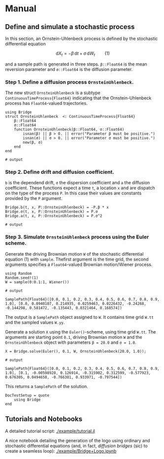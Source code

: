 # Manual

## Define and simulate a stochastic process

In this section, an Ornstein-Uhlenbeck process is defined by the
stochastic differential equation

```math
    \mathrm{d} X_t = -β\, \mathrm{d}t + σ\, \mathrm{d} W_t\qquad(1)
```

and a sample path is generated in three steps.
`β::Float64` is the mean reversion parameter 
and `σ::Float64` is the diffusion parameter.

### Step 1. Define a diffusion process `OrnsteinUhlenbeck`.

The new struct `OrnsteinUhlenbeck` is a subtype `ContinuousTimeProcess{Float64}` indicating that the Ornstein-Uhlenbeck process has
`Float64`-valued trajectories.

```jldoctest OrnsteinUhlenbeck
using Bridge
struct OrnsteinUhlenbeck  <: ContinuousTimeProcess{Float64}
    β::Float64
    σ::Float64 
    function OrnsteinUhlenbeck(β::Float64, σ::Float64)
        isnan(β) || β > 0. || error("Parameter β must be positive.")
        isnan(σ) || σ > 0. || error("Parameter σ must be positive.")
        new(β, σ)
    end
end

# output

```

### Step 2. Define drift and diffusion coefficient.

`b` is the dependend drift, `σ` the dispersion coefficient and `a` the
diffusion coefficient. These functions expect a time `t`, a location `x`
and are dispatch on the type of the process `P`. In this case their values are constants provided by the `P` argument.

```jldoctest OrnsteinUhlenbeck
Bridge.b(t, x, P::OrnsteinUhlenbeck) = -P.β * x
Bridge.σ(t, x, P::OrnsteinUhlenbeck) = P.σ
Bridge.a(t, x, P::OrnsteinUhlenbeck) = P.σ^2

# output

```

### Step 3. Simulate `OrnsteinUhlenbeck` process using the Euler scheme.

Generate the driving Brownian motion `W` of the stochastic differential equation (1) with `sample`. Thefirst argument is the time grid, the second arguments specifies a `Float64`-valued Brownian motion/Wiener process.

```jldoctest OrnsteinUhlenbeck
using Random
Random.seed!(1)
W = sample(0:0.1:1, Wiener())

# output

SamplePath{Float64}([0.0, 0.1, 0.2, 0.3, 0.4, 0.5, 0.6, 0.7, 0.8, 0.9, 1.0], [0.0, 0.0940107, 0.214935, 0.0259463, 0.0226432, -0.24268, -0.144298, 0.581472, -0.135443, 0.0321464, 0.168574])
```

The output is a `SamplePath` object assigned to `W`. It contains time grid `W.tt` and the sampled values `W.yy`.

Generate a solution `X` using the `Euler()`-scheme, using time grid `W.tt`. The arguments are
starting point `0.1`, driving Brownian motion `W` and the `OrnsteinUhlenbeck` object with parameters `β = 20.0` and
`σ = 1.0`.

```jldoctest OrnsteinUhlenbeck
X = Bridge.solve(Euler(), 0.1, W, OrnsteinUhlenbeck(20.0, 1.0));

# output

SamplePath{Float64}([0.0, 0.1, 0.2, 0.3, 0.4, 0.5, 0.6, 0.7, 0.8, 0.9, 1.0], [0.1, -0.00598928, 0.126914, -0.315902, 0.312599, -0.577923, 0.676305, 0.0494658, -0.766381, 0.933971, -0.797544])
```

This returns a `SamplePath` of the solution.

```@meta
DocTestSetup = quote
    using Bridge
end
```

## Tutorials and Notebooks

A detailed tutorial script:
[./example/tutorial.jl](https://www.github.com/mschauer/Bridge.jl/blob/master/example/tutorial.jl)

A nice notebook detailing the generation of the logo using ordinary and stochastic differential equations (and, in fact, *diffusion bridges* (sic) to create a seamless loop):
[./example/Bridge+Logo.ipynb](https://github.com/mschauer/Bridge.jl/blob/master/example/Bridge%2BLogo.ipynb)